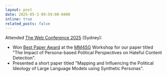 ```yaml
---
layout: post
date: 2025-05-3 09:59:00-0400
inline: true
related_posts: false
---
```


Attended [The Web Conference 2025](https://www2025.thewebconf.org/) (Sydney):<br>
- Won <u>Best Paper Award</u> at the [MM4SG](https://sites.google.com/view/mm4sg-webconf25) Workshop for our paper titled "The Impact of Persona-based Political Perspectives on Hateful Content Detection".
- Presented a short paper titled "Mapping and Influencing the Political Ideology of Large Language Models using Synthetic Personas".